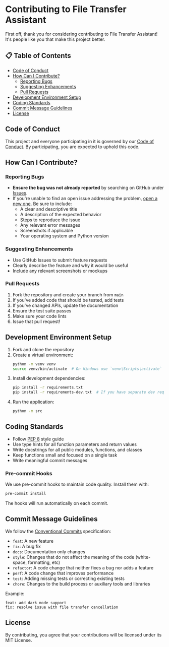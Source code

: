 # Contributing to File Transfer Assistant

First off, thank you for considering contributing to File Transfer Assistant! It's people like you that make this project better.

## 📋 Table of Contents

- [Code of Conduct](#code-of-conduct)
- [How Can I Contribute?](#how-can-i-contribute)
  - [Reporting Bugs](#reporting-bugs)
  - [Suggesting Enhancements](#suggesting-enhancements)
  - [Pull Requests](#pull-requests)
- [Development Environment Setup](#development-environment-setup)
- [Coding Standards](#coding-standards)
- [Commit Message Guidelines](#commit-message-guidelines)
- [License](#license)

## Code of Conduct

This project and everyone participating in it is governed by our [Code of Conduct](CODE_OF_CONDUCT.md). By participating, you are expected to uphold this code.

## How Can I Contribute?

### Reporting Bugs

- **Ensure the bug was not already reported** by searching on GitHub under [Issues](https://github.com/yourusername/FileTransferAssistant/issues).
- If you're unable to find an open issue addressing the problem, [open a new one](https://github.com/yourusername/FileTransferAssistant/issues/new). Be sure to include:
  - A clear and descriptive title
  - A description of the expected behavior
  - Steps to reproduce the issue
  - Any relevant error messages
  - Screenshots if applicable
  - Your operating system and Python version

### Suggesting Enhancements

- Use GitHub Issues to submit feature requests
- Clearly describe the feature and why it would be useful
- Include any relevant screenshots or mockups

### Pull Requests

1. Fork the repository and create your branch from `main`
2. If you've added code that should be tested, add tests
3. If you've changed APIs, update the documentation
4. Ensure the test suite passes
5. Make sure your code lints
6. Issue that pull request!

## Development Environment Setup

1. Fork and clone the repository
2. Create a virtual environment:
   ```bash
   python -m venv venv
   source venv/bin/activate  # On Windows use `venv\Scripts\activate`
   ```
3. Install development dependencies:
   ```bash
   pip install -r requirements.txt
   pip install -r requirements-dev.txt  # If you have separate dev requirements
   ```
4. Run the application:
   ```bash
   python -m src
   ```

## Coding Standards

- Follow [PEP 8](https://www.python.org/dev/peps/pep-0008/) style guide
- Use type hints for all function parameters and return values
- Write docstrings for all public modules, functions, and classes
- Keep functions small and focused on a single task
- Write meaningful commit messages

### Pre-commit Hooks

We use pre-commit hooks to maintain code quality. Install them with:

```bash
pre-commit install
```

The hooks will run automatically on each commit.

## Commit Message Guidelines

We follow the [Conventional Commits](https://www.conventionalcommits.org/) specification:

- `feat`: A new feature
- `fix`: A bug fix
- `docs`: Documentation only changes
- `style`: Changes that do not affect the meaning of the code (white-space, formatting, etc)
- `refactor`: A code change that neither fixes a bug nor adds a feature
- `perf`: A code change that improves performance
- `test`: Adding missing tests or correcting existing tests
- `chore`: Changes to the build process or auxiliary tools and libraries

Example:
```
feat: add dark mode support
fix: resolve issue with file transfer cancellation
```

## License

By contributing, you agree that your contributions will be licensed under its MIT License.
